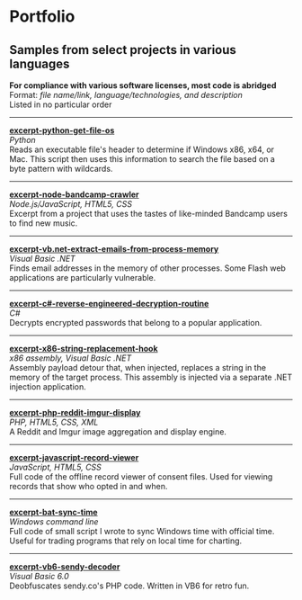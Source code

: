 # Portfolio
## Samples from select projects in various languages

**For compliance with various software licenses, most code is abridged**  
Format: *file name/link, language/technologies, and description*  
Listed in no particular order

---

[**excerpt-python-get-file-os**](/excerpt-python-get-file-os)  
*Python*  
Reads an executable file's header to determine if Windows x86, x64, or Mac. This script then uses this information to search the file based on a byte pattern with wildcards.

---

[**excerpt-node-bandcamp-crawler**](/excerpt-node-bandcamp-crawler)  
*Node.js/JavaScript, HTML5, CSS*  
Excerpt from a project that uses the tastes of like-minded Bandcamp users to find new music.

---

[**excerpt-vb.net-extract-emails-from-process-memory**](/excerpt-vb.net-extract-emails-from-process-memory)  
*Visual Basic .NET*  
Finds email addresses in the memory of other processes. Some Flash web applications are particularly vulnerable.

---

[**excerpt-c#-reverse-engineered-decryption-routine**](/excerpt-c%23-reverse-engineered-decryption-routine)  
*C#*  
Decrypts encrypted passwords that belong to a popular application.

---

[**excerpt-x86-string-replacement-hook**](/excerpt-x86-string-replacement-hook)  
*x86 assembly, Visual Basic .NET*  
Assembly payload detour that, when injected, replaces a string in the memory of the target process. This assembly is injected via a separate .NET injection application.

---

[**excerpt-php-reddit-imgur-display**](/excerpt-php-reddit-imgur-display)  
*PHP, HTML5, CSS, XML*  
A Reddit and Imgur image aggregation and display engine.

---

[**excerpt-javascript-record-viewer**](/excerpt-javascript-record-viewer)  
*JavaScript, HTML5, CSS*  
Full code of the offline record viewer of consent files. Used for viewing records that show who opted in and when.

---

[**excerpt-bat-sync-time**](/excerpt-bat-sync-time)  
*Windows command line*  
Full code of small script I wrote to sync Windows time with official time. Useful for trading programs that rely on local time for charting.

---

[**excerpt-vb6-sendy-decoder**](/excerpt-vb6-sendy-decoder)  
*Visual Basic 6.0*  
Deobfuscates sendy.co's PHP code. Written in VB6 for retro fun.
